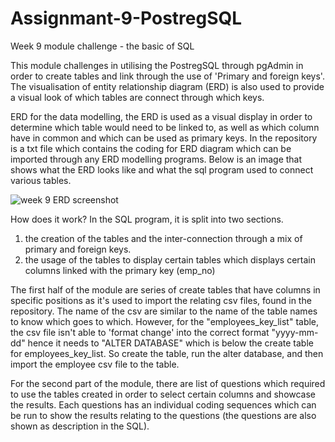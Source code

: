 # Assignmant-9-PostregSQL
Week 9 module challenge - the basic of SQL

This module challenges in utilising the PostregSQL through pgAdmin in order to create tables and link through the use of 'Primary and foreign keys'. The visualisation of entity relationship diagram (ERD) is
also used to provide a visual look of which tables are connect through which keys.

ERD
for the data modelling, the ERD is used as a visual display in order to determine which table would need to be linked to, as well as which column have in common and which can be used as primary keys.
In the repository is a txt file which contains the coding for ERD diagram which can be imported through any ERD modelling programs. Below is an image that shows what the ERD looks like and what the sql program
used to connect various tables.

![week 9 ERD screenshot](https://github.com/Nisloen/Assignmant-9-PostregSQL/assets/134130254/b6f3be30-0cb9-42d7-8310-48e76cba7c83)


How does it work?
In the SQL program, it is split into two sections.
1. the creation of the tables and the inter-connection through a mix of primary and foreign keys.
2. the usage of the tables to display certain tables which displays certain columns linked with the primary key (emp_no)

The first half of the module are series of create tables that have columns in specific positions as it's used to import the relating csv files, found in the repository. The name of the csv are similar to the
name of the table names to know which goes to which. However, for the "employees_key_list" table, the csv file isn't able to 'format change' into the correct format "yyyy-mm-dd" hence it needs to "ALTER DATABASE"
which is below the create table for employees_key_list.
So create the table, run the alter database, and then import the employee csv file to the table.

For the second part of the module, there are list of questions which required to use the tables created in order to select certain columns and showcase the results. Each questions has an individual coding sequences which
can be run to show the results relating to the questions (the questions are also shown as description in the SQL).
